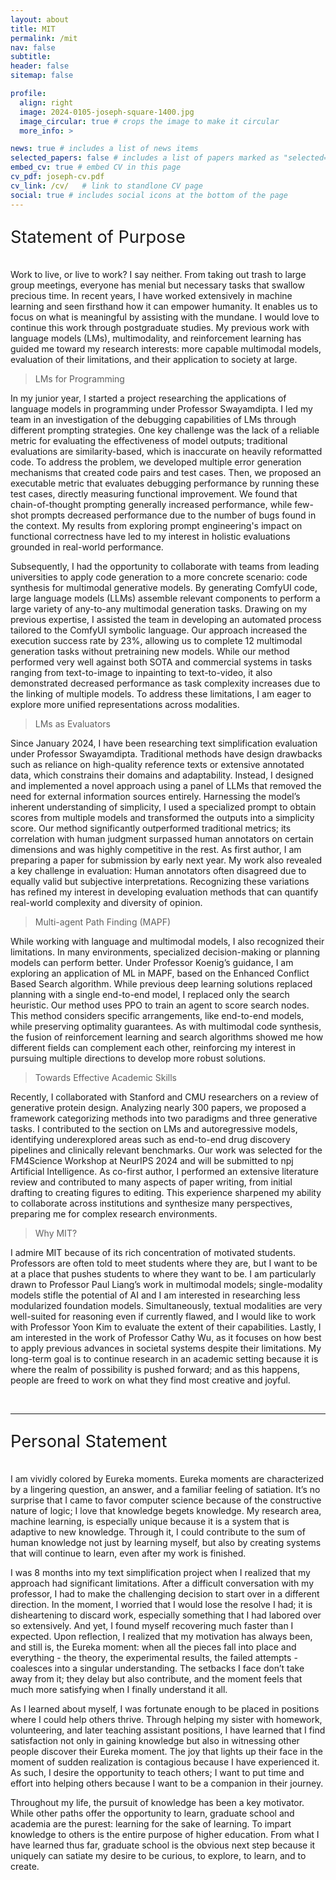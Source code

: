 ```yaml
---
layout: about
title: MIT
permalink: /mit
nav: false
subtitle:
header: false
sitemap: false

profile:
  align: right
  image: 2024-0105-joseph-square-1400.jpg
  image_circular: true # crops the image to make it circular
  more_info: >

news: true # includes a list of news items
selected_papers: false # includes a list of papers marked as "selected={true}"
embed_cv: true # embed CV in this page
cv_pdf: joseph-cv.pdf
cv_link: /cv/   # link to standlone CV page
social: true # includes social icons at the bottom of the page
---
```


<style>
.hstmt {
  font-size: 1.7rem;
  padding-top: 0rem;
  padding-bottom: 0.5rem;
}
</style>

<p class="hstmt">Statement of Purpose</p>

Work to live, or live to work? I say neither. From taking out trash to large
group meetings, everyone has menial but necessary tasks that swallow precious
time. In recent years, I have worked extensively in machine learning and seen
firsthand how it can empower humanity. It enables us to focus on what is
meaningful by assisting with the mundane. I would love to continue this work
through postgraduate studies. My previous work with language models (LMs),
multimodality, and reinforcement learning has guided me toward my research
interests: more capable multimodal models, evaluation of their limitations,
and their application to society at large.

> LMs for Programming

In my junior year, I started a project researching the applications of
language models in programming under Professor Swayamdipta. I led my team in
an investigation of the debugging capabilities of LMs through different
prompting strategies. One key challenge was the lack of a reliable metric for
evaluating the effectiveness of model outputs; traditional evaluations are
similarity-based, which is inaccurate on heavily reformatted code. To address
the problem, we developed multiple error generation mechanisms that created
code pairs and test cases. Then, we proposed an executable metric that
evaluates debugging performance by running these test cases, directly
measuring functional improvement. We found that chain-of-thought prompting
generally increased performance, while few-shot prompts decreased performance
due to the number of bugs found in the context. My results from exploring
prompt engineering's impact on functional correctness have led to my interest
in holistic evaluations grounded in real-world performance.

Subsequently, I had the opportunity to collaborate with teams from leading
universities to apply code generation to a more concrete scenario: code
synthesis for multimodal generative models. By generating ComfyUI code, large
language models (LLMs) assemble relevant components to perform a large variety
of any-to-any multimodal generation tasks. Drawing on my previous expertise, I
assisted the team in developing an automated process tailored to the ComfyUI
symbolic language. Our approach increased the execution success rate by 23%,
allowing us to complete 12 multimodal generation tasks without pretraining new
models. While our method performed very well against both SOTA and commercial
systems in tasks ranging from text-to-image to inpainting to text-to-video, it
also demonstrated decreased performance as task complexity increases due to
the linking of multiple models. To address these limitations, I am eager to
explore more unified representations across modalities.

> LMs as Evaluators

Since January 2024, I have been researching text simplification evaluation
under Professor Swayamdipta. Traditional methods have design drawbacks such as
reliance on high-quality reference texts or extensive annotated data, which
constrains their domains and adaptability. Instead, I designed and implemented
a novel approach using a panel of LLMs that removed the need for external
information sources entirely. Harnessing the model’s inherent understanding of
simplicity, I used a specialized prompt to obtain scores from multiple models
and transformed the outputs into a simplicity score. Our method significantly
outperformed traditional metrics; its correlation with human judgment
surpassed human annotators on certain dimensions and was highly competitive in
the rest. As first author, I am preparing a paper for submission by early next
year. My work also revealed a key challenge in evaluation: Human annotators
often disagreed due to equally valid but subjective interpretations.
Recognizing these variations has refined my interest in developing evaluation
methods that can quantify real-world complexity and diversity of opinion.

> Multi-agent Path Finding (MAPF)

While working with language and multimodal models, I also recognized their
limitations. In many environments, specialized decision-making or planning
models can perform better. Under Professor Koenig’s guidance, I am exploring
an application of ML in MAPF, based on the Enhanced Conflict Based Search
algorithm. While previous deep learning solutions replaced planning with a
single end-to-end model, I replaced only the search heuristic. Our method uses
PPO to train an agent to score search nodes. This method considers specific
arrangements, like end-to-end models, while preserving optimality guarantees.
As with multimodal code synthesis, the fusion of reinforcement learning and
search algorithms showed me how different fields can complement each other,
reinforcing my interest in pursuing multiple directions to develop more robust
solutions.

> Towards Effective Academic Skills

Recently, I collaborated with Stanford and CMU researchers on a review of
generative protein design. Analyzing nearly 300 papers, we proposed a
framework categorizing methods into two paradigms and three generative tasks.
I contributed to the section on LMs and autoregressive models, identifying
underexplored areas such as end-to-end drug discovery pipelines and clinically
relevant benchmarks. Our work was selected for the FM4Science Workshop at
NeurIPS 2024 and will be submitted to npj Artificial Intelligence. As co-first
author, I performed an extensive literature review and contributed to many
aspects of paper writing, from initial drafting to creating figures to
editing. This experience sharpened my ability to collaborate across
institutions and synthesize many perspectives, preparing me for complex
research environments.

> Why MIT?

I admire MIT because of its rich concentration of motivated students.
Professors are often told to meet students where they are, but I want to be at
a place that pushes students to where they want to be. I am particularly drawn
to Professor Paul Liang’s work in multimodal models; single-modality models
stifle the potential of AI and I am interested in researching less modularized
foundation models. Simultaneously, textual modalities are very well-suited for
reasoning even if currently flawed, and I would like to work with Professor
Yoon Kim to evaluate the extent of their capabilities. Lastly, I am interested
in the work of Professor Cathy Wu, as it focuses on how best to apply previous
advances in societal systems despite their limitations. My long-term goal is
to continue research in an academic setting because it is where the realm of
possibility is pushed forward; and as this happens, people are freed to work
on what they find most creative and joyful.


<br>

---

<p class="hstmt">Personal Statement</p>

I am vividly colored by Eureka moments. Eureka moments are characterized by a
lingering question, an answer, and a familiar feeling of satiation. It’s no
surprise that I came to favor computer science because of the constructive
nature of logic; I love that knowledge begets knowledge. My research area,
machine learning, is especially unique because it is a system that is adaptive
to new knowledge. Through it, I could contribute to the sum of human knowledge
not just by learning myself, but also by creating systems that will continue
to learn, even after my work is finished.

I was 8 months into my text simplification project when I realized that my
approach had significant limitations. After a difficult conversation with my
professor, I had to make the challenging decision to start over in a different
direction. In the moment, I worried that I would lose the resolve I had; it is
disheartening to discard work, especially something that I had labored over so
extensively. And yet, I found myself recovering much faster than I expected.
Upon reflection, I realized that my motivation has always been, and still is,
the Eureka moment: when all the pieces fall into place and everything - the
theory, the experimental results, the failed attempts - coalesces into a
singular understanding. The setbacks I face don’t take away from it; they
delay but also contribute, and the moment feels that much more satisfying when
I finally understand it all.

As I learned about myself, I was fortunate enough to be placed in positions
where I could help others thrive. Through helping my sister with homework,
volunteering, and later teaching assistant positions, I have learned that I
find satisfaction not only in gaining knowledge but also in witnessing other
people discover their Eureka moment. The joy that lights up their face in the
moment of sudden realization is contagious because I have experienced it. As
such, I desire the opportunity to teach others; I want to put time and effort
into helping others because I want to be a companion in their journey.

Throughout my life, the pursuit of knowledge has been a key motivator. While
other paths offer the opportunity to learn, graduate school and academia are
the purest: learning for the sake of learning. To impart knowledge to others
is the entire purpose of higher education. From what I have learned thus far,
graduate school is the obvious next step because it uniquely can satiate my
desire to be curious, to explore, to learn, and to create.

